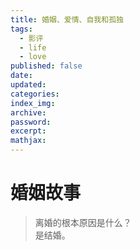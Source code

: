 ```yaml
---
title: 婚姻、爱情、自我和孤独
tags: 
  - 影评
  - life
  - love
published: false
date:
updated:
categories:
index_img:
archive:
password:
excerpt:
mathjax:
---
```

# 婚姻故事
> 离婚的根本原因是什么？  
> 是结婚。
